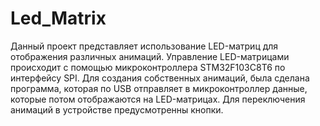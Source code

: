 # Led_Matrix
Данный проект представляет использование LED-матриц для отображения различных анимаций. Управление LED-матрицами проиcходит с помощью микроконтроллера STM32F103C8T6 по интерфейсу SPI. Для создания собственных анимаций, была сделана программа, которая по USB отправляет в микроконтроллер данные, которые потом отображаются на LED-матрицах. Для переключения анимаций в устройстве предусмотренны кнопки.  
